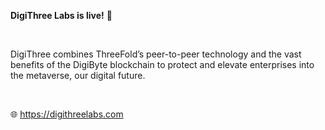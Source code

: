 **DigiThree Labs is live!** 🚀

<br/>

DigiThree combines ThreeFold’s peer-to-peer technology and the vast benefits of the DigiByte blockchain to protect and elevate enterprises into the metaverse, our digital future.

<br/>

🌐 https://digithreelabs.com